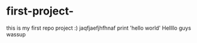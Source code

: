 # first-project-
this is my first repo project :)
jaqfjaefjhfhnaf
print 'hello world'
Hellllo guys wassup
